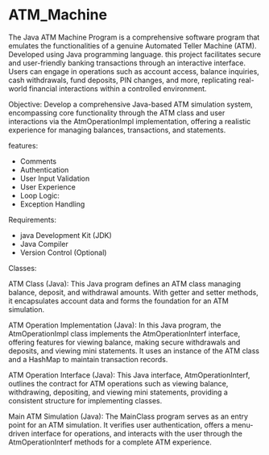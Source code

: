 # ATM_Machine
The Java ATM Machine Program is a comprehensive software program that emulates the functionalities of a genuine Automated Teller Machine (ATM). Developed using Java programming language.
this project facilitates secure and user-friendly banking transactions through an interactive interface. Users can engage in operations such as account access, balance inquiries, cash withdrawals, fund deposits, PIN changes, and more, replicating real-world financial interactions within a controlled environment.

Objective:
Develop a comprehensive Java-based ATM simulation system, encompassing core functionality through the ATM class and user interactions via the AtmOperationImpl implementation, offering a realistic experience for managing balances, transactions, and statements.

features:
- Comments
- Authentication
- User Input Validation
- User Experience
- Loop Logic:
- Exception Handling

Requirements:
-  java Development Kit (JDK)
-  Java Compiler
-  Version Control (Optional)

Classes:

ATM Class (Java): This Java program defines an ATM class managing balance, deposit, and withdrawal amounts. With getter and setter methods, it encapsulates account data and forms the foundation for an ATM simulation.

ATM Operation Implementation (Java): In this Java program, the AtmOperationImpl class implements the AtmOperationInterf interface, offering features for viewing balance, making secure withdrawals and deposits, and viewing mini statements. It uses an instance of the ATM class and a HashMap to maintain transaction records.

ATM Operation Interface (Java): This Java interface, AtmOperationInterf, outlines the contract for ATM operations such as viewing balance, withdrawing, depositing, and viewing mini statements, providing a consistent structure for implementing classes.

Main ATM Simulation (Java): The MainClass program serves as an entry point for an ATM simulation. It verifies user authentication, offers a menu-driven interface for operations, and interacts with the user through the AtmOperationInterf methods for a complete ATM experience.





